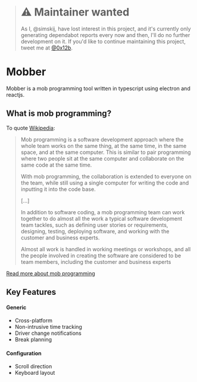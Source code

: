 > # ⚠️ Maintainer wanted 
>
> As I, @simskij, have lost interest in this project, and it's currently only generating dependabot reports every now and then, I'll do no further development on it. If you'd like to continue maintaining this project, tweet me at [@0x12b](https://twitter.com/0x12b).

# Mobber

Mobber is a mob programming tool written in typescript using electron and reactjs.

## What is mob programming?
To quote [Wikipedia](https://wikipedia.org):
> Mob programming is a software development approach where the whole team works on the same thing, at the same time, in the same space, and at the same computer. This is similar to pair programming where two people sit at the same computer and collaborate on the same code at the same time.
>
> With mob programming, the collaboration is extended to everyone on the team, while still using a single computer for writing the code and inputting it into the code base.
>
> [...]
>
> In addition to software coding, a mob programming team can work together to do almost all the work a typical software development team tackles, such as defining user stories or requirements, designing, testing, deploying software, and working with the customer and business experts.
>
> Almost all work is handled in working meetings or workshops, and all the people involved in creating the software are considered to be team members, including the customer and business experts 

[Read more about mob programming](https://en.wikipedia.org/wiki/Mob_programming)

## Key Features

#### Generic
* Cross-platform
* Non-intrusive time tracking
* Driver change notifications
* Break planning

#### Configuration
* Scroll direction
* Keyboard layout
